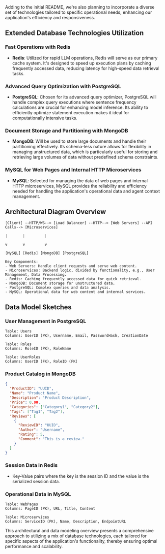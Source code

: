 Adding to the initial README, we're also planning to incorporate a diverse set of technologies tailored to specific operational needs, enhancing our application's efficiency and responsiveness.

## Extended Database Technologies Utilization

### Fast Operations with Redis

- **Redis**: Utilized for rapid LLM operations, Redis will serve as our primary cache system. It's designed to speed up execution plans by caching frequently accessed data, reducing latency for high-speed data retrieval tasks.

### Advanced Query Optimization with PostgreSQL

- **PostgreSQL**: Chosen for its advanced query optimizer, PostgreSQL will handle complex query executions where sentence frequency calculations are crucial for enhancing model inference. Its ability to efficiently optimize statement execution makes it ideal for computationally intensive tasks.

### Document Storage and Partitioning with MongoDB

- **MongoDB**: Will be used to store large documents and handle their partitioning effectively. Its schema-less nature allows for flexibility in managing unstructured data, which is particularly useful for storing and retrieving large volumes of data without predefined schema constraints.

### MySQL for Web Pages and Internal HTTP Microservices

- **MySQL**: Selected for managing the data of web pages and internal HTTP microservices, MySQL provides the reliability and efficiency needed for handling the application's operational data and agent context management.

## Architectural Diagram Overview

```
[Client] --HTTP/WS--> [Load Balancer] --HTTP--> [Web Servers] --API Calls--> [Microservices]
                                                                               |       |         |
                                                                               v       v         v
                                                                      [MySQL] [Redis] [MongoDB] [PostgreSQL]

Key Components:
- Web Servers: Handle client requests and serve web content.
- Microservices: Backend logic, divided by functionality, e.g., User Management, Data Processing.
- Redis: Caching frequently accessed data for quick retrieval.
- MongoDB: Document storage for unstructured data.
- PostgreSQL: Complex queries and data analysis.
- MySQL: Operational data for web content and internal services.
```

## Data Model Sketches

### User Management in PostgreSQL

```plaintext
Table: Users
Columns: UserID (PK), Username, Email, PasswordHash, CreationDate

Table: Roles
Columns: RoleID (PK), RoleName

Table: UserRoles
Columns: UserID (FK), RoleID (FK)
```

### Product Catalog in MongoDB

```json
{
  "ProductID": "UUID",
  "Name": "Product Name",
  "Description": "Product Description",
  "Price": 0.00,
  "Categories": ["Category1", "Category2"],
  "Tags": ["Tag1", "Tag2"],
  "Reviews": [
    {
      "ReviewID": "UUID",
      "Author": "Username",
      "Rating": 5,
      "Comment": "This is a review."
    }
  ]
}
```

### Session Data in Redis

- Key-Value pairs where the key is the session ID and the value is the serialized session data.

### Operational Data in MySQL

```plaintext
Table: WebPages
Columns: PageID (PK), URL, Title, Content

Table: Microservices
Columns: ServiceID (PK), Name, Description, EndpointURL
```

This architectural and data modeling overview presents a comprehensive approach to utilizing a mix of database technologies, each tailored for specific aspects of the application's functionality, thereby ensuring optimal performance and scalability.

